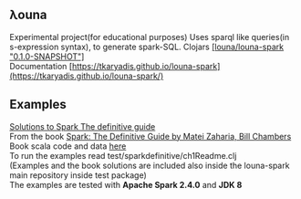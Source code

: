 ## λouna
Experimental project(for educational purposes)
Uses sparql like queries(in s-expression syntax), to generate spark-SQL.
Clojars [[louna/louna-spark "0.1.0-SNAPSHOT"]](https://clojars.org/louna/louna-spark)  
Documentation [https://tkaryadis.github.io/louna-spark](https://tkaryadis.github.io/louna-spark/)  

## Examples
[Solutions to Spark The definitive guide](https://github.com/tkaryadis/louna-spark-def-guide)  
From the book [Spark: The Definitive Guide by Matei Zaharia, Bill Chambers](https://www.oreilly.com/library/view/spark-the-definitive/9781491912201/)  
Book scala code and data [here](https://github.com/databricks/Spark-The-Definitive-Guide)  
To run the examples read test/sparkdefinitive/ch1Readme.clj  
(Examples and the book solutions are included also inside the louna-spark main repository inside test package)    
The examples are tested with **Apache Spark 2.4.0** and **JDK 8**  
